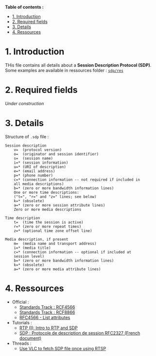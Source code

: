 **Table of contents :**
- [1. Introduction](#1-introduction)
- [2. Required fields](#2-required-fields)
- [3. Details](#3-details)
- [4. Ressources](#4-ressources)

# 1. Introduction

THis file contains all details about a **Session Description Protocol (SDP)**.  
Some examples are available in ressources folder : [`sdp/res`](res/)

# 2. Required fields

_Under construction_

# 3. Details

Structure of `.sdp` file :
```shell
Session description
    v=  (protocol version)
    o=  (originator and session identifier)
    s=  (session name)
    i=* (session information)
    u=* (URI of description)
    e=* (email address)
    p=* (phone number)
    c=* (connection information -- not required if included in
    all media descriptions)
    b=* (zero or more bandwidth information lines)
    One or more time descriptions:
    ("t=", "r=" and "z=" lines; see below)
    k=* (obsolete)
    a=* (zero or more session attribute lines)
    Zero or more media descriptions

Time description
    t=  (time the session is active)
    r=* (zero or more repeat times)
    z=* (optional time zone offset line)

Media description, if present
    m=  (media name and transport address)
    i=* (media title)
    c=* (connection information -- optional if included at
    session level)
    b=* (zero or more bandwidth information lines)
    k=* (obsolete)
    a=* (zero or more media attribute lines)
```

# 4. Ressources

- Official :
  - [Standards Track : RCF4566](https://datatracker.ietf.org/doc/html/rfc4566)
  - [Standards Track : RCF8866](https://www.rfc-editor.org/rfc/rfc8866)
  - [RFC4566 - List attributes](https://www.tech-invite.com/fo-abnf/tinv-fo-abnf-sdpatt-02.html)
- Tutorials :
  - [RTP (I): Intro to RTP and SDP](https://www.kurento.org/blog/rtp-i-intro-rtp-and-sdp)
  - [SDP : Protocole de description de session RFC2327 (French document)](http://abcdrfc.free.fr/rfc-vf/pdf/rfc2327.pdf)
- Threads :
  - [Use VLC to fetch SDP file once using RTSP](https://stackoverflow.com/questions/34983079/use-vlc-to-fetch-sdp-file-once-using-rtsp)
